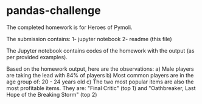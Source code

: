 # pandas-challenge

The completed homework is for Heroes of Pymoli.

The submission contains: 
1- jupyter notebook
2- readme (this file)

The Jupyter notebook contains codes of the homework with the output (as per provided examples).

Based on the homework output, here are the observations:
a) Male players are taking the lead with 84% of players
b) Most common players are in the age group of: 20 - 24 years old
c) The two most popular items are also the most profitable items. They are: "Final Critic" (top 1) and "Oathbreaker, Last Hope of the Breaking Storm" (top 2)
